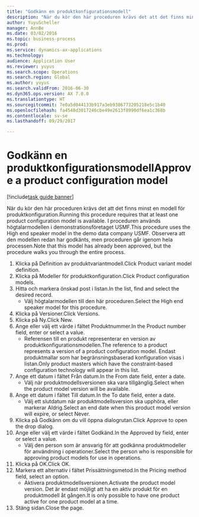```yaml
--- 
title: "Godkänn en produktkonfigurationsmodell"
description: "När du kör den här proceduren krävs det att det finns minst en modell för produktkonfiguration."
author: YuyuScheller
manager: AnnBe
ms.date: 03/02/2016
ms.topic: business-process
ms.prod: 
ms.service: dynamics-ax-applications
ms.technology: 
audience: Application User
ms.reviewer: yuyus
ms.search.scope: Operations
ms.search.region: Global
ms.author: yuyus
ms.search.validFrom: 2016-06-30
ms.dyn365.ops.version: AX 7.0.0
ms.translationtype: HT
ms.sourcegitcommit: 7e0a5d044133b917a3eb9386773205218e5c1b40
ms.openlocfilehash: fa4548d3017246cbe49e2613f8990df6ea1c368b
ms.contentlocale: sv-se
ms.lasthandoff: 09/29/2017

---
```

# <a name="approve-a-product-configuration-model"></a><span data-ttu-id="903c1-103">Godkänn en produktkonfigurationsmodell</span><span class="sxs-lookup"><span data-stu-id="903c1-103">Approve a product configuration model</span></span>

[!include[task guide banner](../../includes/task-guide-banner.md)]

<span data-ttu-id="903c1-104">När du kör den här proceduren krävs det att det finns minst en modell för produktkonfiguration.</span><span class="sxs-lookup"><span data-stu-id="903c1-104">Running this procedure requires that at least one product configuration model is available.</span></span> <span data-ttu-id="903c1-105">I proceduren används högtalarmodellen i demonstrationsföretaget USMF.</span><span class="sxs-lookup"><span data-stu-id="903c1-105">This procedure uses the High end speaker model in the demo data company USMF.</span></span> <span data-ttu-id="903c1-106">Observera att den modellen redan har godkänts, men proceduren går igenom hela processen.</span><span class="sxs-lookup"><span data-stu-id="903c1-106">Note that this model has already been approved, but the procedure walks you through the entire process.</span></span>

1. <span data-ttu-id="903c1-107">Klicka på Definition av produktvariantmodell.</span><span class="sxs-lookup"><span data-stu-id="903c1-107">Click Product variant model definition.</span></span>
2. <span data-ttu-id="903c1-108">Klicka på Modeller för produktkonfiguration.</span><span class="sxs-lookup"><span data-stu-id="903c1-108">Click Product configuration models.</span></span>
3. <span data-ttu-id="903c1-109">Hitta och markera önskad post i listan.</span><span class="sxs-lookup"><span data-stu-id="903c1-109">In the list, find and select the desired record.</span></span>
    * <span data-ttu-id="903c1-110">Välj högtalarmodellen till den här proceduren.</span><span class="sxs-lookup"><span data-stu-id="903c1-110">Select the High end speaker model for this procedure.</span></span>  
4. <span data-ttu-id="903c1-111">Klicka på Versioner.</span><span class="sxs-lookup"><span data-stu-id="903c1-111">Click Versions.</span></span>
5. <span data-ttu-id="903c1-112">Klicka på Ny.</span><span class="sxs-lookup"><span data-stu-id="903c1-112">Click New.</span></span>
6. <span data-ttu-id="903c1-113">Ange eller välj ett värde i fältet Produktnummer.</span><span class="sxs-lookup"><span data-stu-id="903c1-113">In the Product number field, enter or select a value.</span></span>
    * <span data-ttu-id="903c1-114">Referensen till en produkt representerar en version av produktkonfigurationsmodellen.</span><span class="sxs-lookup"><span data-stu-id="903c1-114">The reference to a product represents a version of a product configuration model.</span></span> <span data-ttu-id="903c1-115">Endast produktmallar som har begränsningsbaserad konfiguration visas i listan.</span><span class="sxs-lookup"><span data-stu-id="903c1-115">Only product masters which have the constraint-based configuration technology will appear in this list.</span></span>  
7. <span data-ttu-id="903c1-116">Ange ett datum i fältet Från datum.</span><span class="sxs-lookup"><span data-stu-id="903c1-116">In the From date field, enter a date.</span></span>
    * <span data-ttu-id="903c1-117">Välj när produktmodellsversionen ska vara tillgänglig.</span><span class="sxs-lookup"><span data-stu-id="903c1-117">Select when the product model version will be available.</span></span>  
8. <span data-ttu-id="903c1-118">Ange ett datum i fältet Till datum.</span><span class="sxs-lookup"><span data-stu-id="903c1-118">In the To date field, enter a date.</span></span>
    * <span data-ttu-id="903c1-119">Välj ett slutdatum när produktmodellsversion ska upphöra, eller markerar Aldrig.</span><span class="sxs-lookup"><span data-stu-id="903c1-119">Select an end date when this product model version will expire, or select Never.</span></span>  
9. <span data-ttu-id="903c1-120">Klicka på Godkänn om du vill öppna dialogrutan.</span><span class="sxs-lookup"><span data-stu-id="903c1-120">Click Approve to open the drop dialog.</span></span>
10. <span data-ttu-id="903c1-121">Ange eller välj ett värde i fältet Godkänd.</span><span class="sxs-lookup"><span data-stu-id="903c1-121">In the Approved by field, enter or select a value.</span></span>
    * <span data-ttu-id="903c1-122">Välj den person som är ansvarig för att godkänna produktmodeller för användning i operationer.</span><span class="sxs-lookup"><span data-stu-id="903c1-122">Select the person who is responsible for approving product models for use in operations.</span></span>  
11. <span data-ttu-id="903c1-123">Klicka på OK.</span><span class="sxs-lookup"><span data-stu-id="903c1-123">Click OK.</span></span>
12. <span data-ttu-id="903c1-124">Markera ett alternativ i fältet Prissättningsmetod.</span><span class="sxs-lookup"><span data-stu-id="903c1-124">In the Pricing method field, select an option.</span></span>
    * <span data-ttu-id="903c1-125">Aktivera produktmodellsversionen.</span><span class="sxs-lookup"><span data-stu-id="903c1-125">Activate the product model version.</span></span> <span data-ttu-id="903c1-126">Det är endast möjligt att ha en aktiv produkt för en produktmodell åt gången.</span><span class="sxs-lookup"><span data-stu-id="903c1-126">It is only possible to have one product active for one product model at a time.</span></span>  
13. <span data-ttu-id="903c1-127">Stäng sidan.</span><span class="sxs-lookup"><span data-stu-id="903c1-127">Close the page.</span></span>


